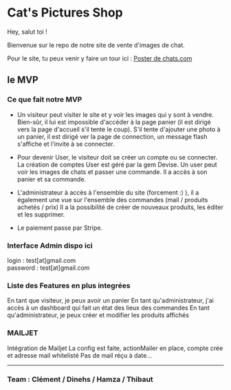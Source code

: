 # Cat's Pictures Shop

Hey, salut toi !

Bienvenue sur le repo de notre site de vente d'images de chat.

Pour le site, tu peux venir y faire un tour ici : [Poster de chats.com](https://poster-de-chats.herokuapp.com/)

## le MVP

### Ce que fait notre MVP

* Un visiteur peut visiter le site et y voir les images qui y sont à vendre. Bien-sûr, il lui est impossible d'accéder à la page panier (il est dirigé vers la page d'accueil s'il tente le coup). S'il tente d'ajouter une photo à un panier, il est dirigé ver la page de connection, un message flash s'affiche et l'invite à se connecter.

* Pour devenir User, le visiteur doit se créer un compte ou se connecter. La création de comptes User est géré par la gem Devise. Un user peut voir les images de chats et passer une commande.
Il a accès à son panier et sa commande.

* L'administrateur à accès à l'ensemble du site (forcement :) ), il a également une vue sur l'ensemble des commandes (mail / produits achetés / prix)
Il a la possibilité de créer de nouveaux produits, les éditer et les supprimer.

* Le paiement passe par Stripe.

### Interface Admin dispo ici

login : test[at]gmail.com <br>
password : test[at]gmail.com

### Liste des Features en plus integrées

En tant que visiteur, je peux avoir un panier
En tant qu'administrateur, j'ai accès à un dashboard qui fait un état des lieux des commandes
En tant qu'administrateur, je peux créer et modifier les produits affichés

### MAILJET

Intégration de Mailjet
La config est faite, actionMailer en place, compte crée et adresse mail whitelisté
Pas de mail réçu à date...

---------------------------------------------------------------------------

### Team : Clément / Dinehs / Hamza / Thibaut
